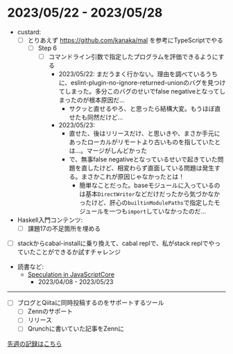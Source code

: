 # 2023/05/22 - 2023/05/28

- custard:
    - [ ] とりあえず <https://github.com/kanaka/mal> を参考にTypeScriptでやる
        - [ ] Step 6
            - [ ] コマンドライン引数で指定したプログラムを評価できるようにする
                - 2023/05/22: まだうまく行かない。理由を調べているうちに、eslint-plugin-no-ignore-returned-unionのバグを見つけてしまった。多分このバグのせいでfalse negativeとなってしまったのが根本原因だ...
                    - サクッと直せるやろ、と思ったら結構大変。もうほぼ直せたも同然だけど...
                - 2023/05/23:
                    - 直せた、後はリリースだけ、と思いきや、まさか手元にあったローカルがリモートより古いものを指していたとは...。マージがしんどかった
                    - で、無事false negativeとなっているせいで起きていた問題を直したけど、相変わらず直面している問題は発生する。まさかこれが原因じゃなかったとは！
                        - 簡単なことだった。baseモジュールに入っているのは基本`DirectWriter`などだけだったから気づかなかったけど、肝心の`builtinModulePaths`で指定したモジュールを一つも`import`していなかったのだ...
- Haskell入門コンテンツ:
    - [ ] 課題17の不足箇所を埋める
- [ ] stackからcabal-installに乗り換えて、cabal replで、私がstack replでやっていたことができるか試すチャレンジ
- 読書など:
    - [Speculation in JavaScriptCore](https://webkit.org/blog/10308/speculation-in-javascriptcore/)
        - 2023/04/08 - 2023/05/23

------

- [ ] ブログとQiitaに同時投稿するのをサポートするツール
    - [ ] Zennのサポート
    - [ ] リリース
    - [ ] Qrunchに書いていた記事をZennに

[先週の記録はこちら](https://github.com/igrep/daily-commits/blob/f4ed1deb1a05c73f1c4a9d530bdeb1eb3a07bd00/yesterday.md)
